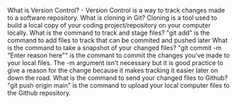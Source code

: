 What is Version Control? - Version Control is a way to track changes made to a software repository. 
What is cloning in Git? Cloning is a tool used to build a local copy of your coding project/repository on your computer locally.
What is the command to track and stage files? "git add" is the command to add files to track that can be commited and pushed later
What is the command to take a snapshot of your changed files? "git commit -m "Enter reason here"" is the commant to commit the changes you've made to your local files. The -m argument isn't necessary but it is good practice to give a reason for the change because it makes tracking it easier later on down the road.
What is the command to send your changed files to Github? "git push origin main" is the command to upload your local computer files to the Github repository. 